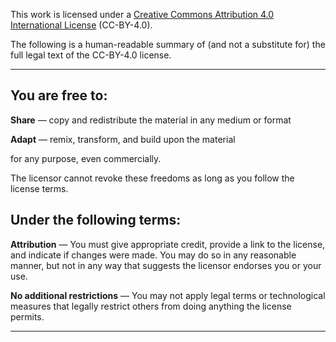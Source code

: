 This work is licensed under a [Creative Commons Attribution 4.0 International License](http://creativecommons.org/licenses/by/4.0/) (CC-BY-4.0).  

The following is a human-readable summary of (and not a substitute for) the full legal text of the CC-BY-4.0 license.

__________________________________

## You are free to:

**Share** — copy and redistribute the material in any medium or format  

**Adapt** — remix, transform, and build upon the material  

for any purpose, even commercially.

The licensor cannot revoke these freedoms as long as you follow the license terms.  

## Under the following terms:

**Attribution** — You must give appropriate credit, provide a link to the license, and indicate if changes were made. You may do so in any reasonable manner, but not in any way that suggests the licensor endorses you or your use.

**No additional restrictions** — You may not apply legal terms or technological measures that legally restrict others from doing anything the license permits.

__________________________________
